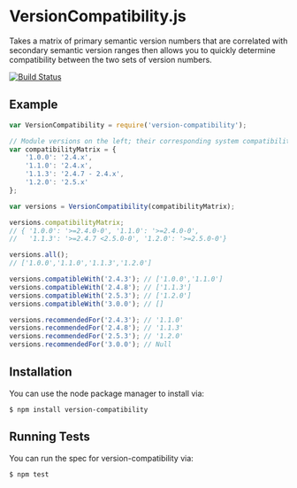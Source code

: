 # VersionCompatibility.js

Takes a matrix of primary semantic version numbers that are correlated with secondary semantic version ranges then
allows you to quickly determine compatibility between the two sets of version numbers.

[![Build Status](https://travis-ci.org/defmethod/version-compatibility.png)](https://travis-ci.org/defmethod/version-compatibility)

## Example

```javascript
var VersionCompatibility = require('version-compatibility');

// Module versions on the left; their corresponding system compatibility ranges on the right.
var compatibilityMatrix = {
    '1.0.0': '2.4.x',
    '1.1.0': '2.4.x',
    '1.1.3': '2.4.7 - 2.4.x',
    '1.2.0': '2.5.x'
};

var versions = VersionCompatibility(compatibilityMatrix);

versions.compatibilityMatrix;
// { '1.0.0': '>=2.4.0-0', '1.1.0': '>=2.4.0-0',
//   '1.1.3': '>=2.4.7 <2.5.0-0', '1.2.0': '>=2.5.0-0'}

versions.all();
// ['1.0.0','1.1.0','1.1.3','1.2.0']

versions.compatibleWith('2.4.3'); // ['1.0.0','1.1.0']
versions.compatibleWith('2.4.8'); // ['1.1.3']
versions.compatibleWith('2.5.3'); // ['1.2.0']
versions.compatibleWith('3.0.0'); // []

versions.recommendedFor('2.4.3'); // '1.1.0'
versions.recommendedFor('2.4.8'); // '1.1.3'
versions.recommendedFor('2.5.3'); // '1.2.0'
versions.recommendedFor('3.0.0'); // Null
```

## Installation

You can use the node package manager to install via:

    $ npm install version-compatibility

## Running Tests

You can run the spec for version-compatibility via:

    $ npm test